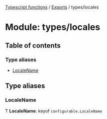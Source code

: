 [Typescript functions](../index.md) / [Exports](../modules.md) / types/locales

# Module: types/locales

## Table of contents

### Type aliases

- [LocaleName](types_locales.md#localename)

## Type aliases

### LocaleName

Ƭ **LocaleName**: keyof `configurable.LocaleName`
